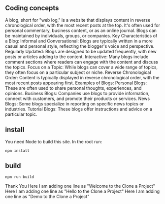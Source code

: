 ## Coding concepts

A blog, short for "web log," is a website that displays content in reverse chronological order, with the most recent posts at the top. It's often used for personal commentary, business content, or as an online journal. Blogs can be maintained by individuals, groups, or companies. 
Key Characteristics of a Blog:
Informal and Conversational:
Blogs are typically written in a more casual and personal style, reflecting the blogger's voice and perspective. 
Regularly Updated:
Blogs are designed to be updated frequently, with new posts or articles adding to the content. 
Interactive:
Many blogs include comment sections where readers can engage with the content and discuss the topics. 
Focus on a Topic:
While blogs can cover a wide range of topics, they often focus on a particular subject or niche. 
Reverse Chronological Order:
Content is typically displayed in reverse chronological order, with the most recent posts appearing first. 
Examples of Blogs:
Personal Blogs: These are often used to share personal thoughts, experiences, and opinions. 
Business Blogs: Companies use blogs to provide information, connect with customers, and promote their products or services. 
News Blogs: Some blogs specialize in reporting on specific news topics or industries. 
Tutorial Blogs: These blogs offer instructions and advice on a particular topic. 
## install

You need Node to build this site. In the root run:
```
npm install
```

## build
```
npm run build
```
Thank You
Here I am adding one line as "Welcome to the Clone a Project"
Here I am adding one line as "Hello to the Clone a Project"
Here I am adding one line as "Demo to the Clone a Project"
